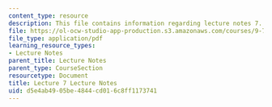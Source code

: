 ```yaml
---
content_type: resource
description: This file contains information regarding lecture notes 7.
file: https://ol-ocw-studio-app-production.s3.amazonaws.com/courses/9-70-social-psychology-spring-2013/d5e4ab4905be4844cd016c8ff1173741_MIT9_70S13_Lect7.pdf
file_type: application/pdf
learning_resource_types:
- Lecture Notes
parent_title: Lecture Notes
parent_type: CourseSection
resourcetype: Document
title: Lecture 7 Lecture Notes
uid: d5e4ab49-05be-4844-cd01-6c8ff1173741
---
```


